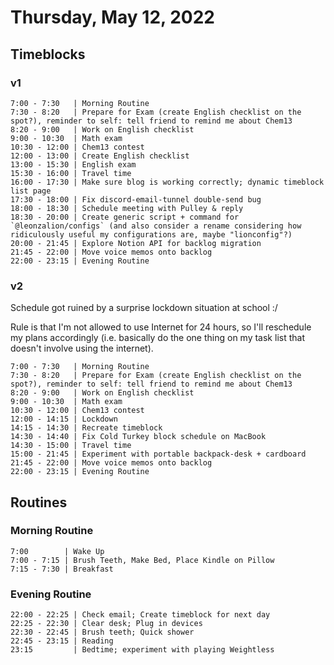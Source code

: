 # Thursday, May 12, 2022

## Timeblocks

### v1

```timeblock
7:00 - 7:30   | Morning Routine
7:30 - 8:20   | Prepare for Exam (create English checklist on the spot?), reminder to self: tell friend to remind me about Chem13
8:20 - 9:00   | Work on English checklist
9:00 - 10:30  | Math exam
10:30 - 12:00 | Chem13 contest
12:00 - 13:00 | Create English checklist
13:00 - 15:30 | English exam
15:30 - 16:00 | Travel time
16:00 - 17:30 | Make sure blog is working correctly; dynamic timeblock list page
17:30 - 18:00 | Fix discord-email-tunnel double-send bug
18:00 - 18:30 | Schedule meeting with Pulley & reply
18:30 - 20:00 | Create generic script + command for `@leonzalion/configs` (and also consider a rename considering how ridiculously useful my configurations are, maybe "lionconfig"?)
20:00 - 21:45 | Explore Notion API for backlog migration
21:45 - 22:00 | Move voice memos onto backlog
22:00 - 23:15 | Evening Routine
```

### v2

Schedule got ruined by a surprise lockdown situation at school :/

Rule is that I'm not allowed to use Internet for 24 hours, so I'll reschedule my plans accordingly (i.e. basically do the one thing on my task list that doesn't involve using the internet).

```timeblock
7:00 - 7:30   | Morning Routine
7:30 - 8:20   | Prepare for Exam (create English checklist on the spot?), reminder to self: tell friend to remind me about Chem13
8:20 - 9:00   | Work on English checklist
9:00 - 10:30  | Math exam
10:30 - 12:00 | Chem13 contest
12:00 - 14:15 | Lockdown
14:15 - 14:30 | Recreate timeblock
14:30 - 14:40 | Fix Cold Turkey block schedule on MacBook
14:30 - 15:00 | Travel time
15:00 - 21:45 | Experiment with portable backpack-desk + cardboard
21:45 - 22:00 | Move voice memos onto backlog
22:00 - 23:15 | Evening Routine
```

## Routines

### Morning Routine

```timeblock
7:00        | Wake Up
7:00 - 7:15 | Brush Teeth, Make Bed, Place Kindle on Pillow
7:15 - 7:30 | Breakfast
```

### Evening Routine

```timeblock
22:00 - 22:25 | Check email; Create timeblock for next day
22:25 - 22:30 | Clear desk; Plug in devices
22:30 - 22:45 | Brush teeth; Quick shower
22:45 - 23:15 | Reading
23:15         | Bedtime; experiment with playing Weightless
```
